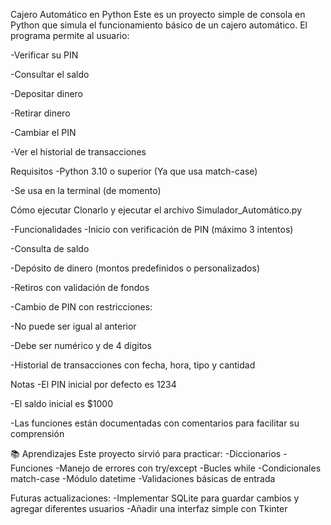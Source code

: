 Cajero Automático en Python
Este es un proyecto simple de consola en Python que simula el funcionamiento básico de un cajero automático. El programa permite al usuario:

-Verificar su PIN

-Consultar el saldo

-Depositar dinero

-Retirar dinero

-Cambiar el PIN

-Ver el historial de transacciones

Requisitos
-Python 3.10 o superior (Ya que usa match-case)

-Se usa en la terminal (de momento)

Cómo ejecutar
Clonarlo y ejecutar el archivo Simulador_Automático.py


-Funcionalidades
-Inicio con verificación de PIN (máximo 3 intentos)

-Consulta de saldo

-Depósito de dinero (montos predefinidos o personalizados)

-Retiros con validación de fondos

-Cambio de PIN con restricciones:

-No puede ser igual al anterior

-Debe ser numérico y de 4 dígitos

-Historial de transacciones con fecha, hora, tipo y cantidad



Notas
-El PIN inicial por defecto es 1234

-El saldo inicial es $1000

-Las funciones están documentadas con comentarios para facilitar su comprensión

📚 Aprendizajes
Este proyecto sirvió para practicar:
-Diccionarios
-Funciones
-Manejo de errores con try/except
-Bucles while
-Condicionales match-case
-Módulo datetime
-Validaciones básicas de entrada

Futuras actualizaciones: 
-Implementar SQLite para guardar cambios y agregar diferentes usuarios
-Añadir una interfaz simple con Tkinter

